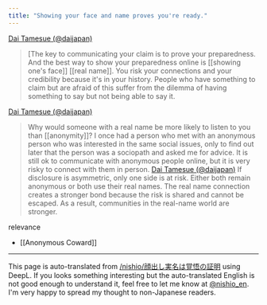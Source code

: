 ```yaml
---
title: "Showing your face and name proves you're ready."
---
```


[Dai Tamesue (@daijapan)](https://twitter.com/daijapan/status/77203851329019905?s=21&t=4bd1bF2JQf6WMTgssvCWHA)
>  [The key to communicating your claim is to prove your preparedness. And the best way to show your preparedness online is [[showing one's face]] [[real name]]. You risk your connections and your credibility because it's in your history. People who have something to claim but are afraid of this suffer from the dilemma of having something to say but not being able to say it.

[Dai Tamesue (@daijapan)](https://twitter.com/daijapan/status/1470966295235788801?s=21&t=4bd1bF2JQf6WMTgssvCWHA)
> Why would someone with a real name be more likely to listen to you than [[anonymity]]? I once had a person who met with an anonymous person who was interested in the same social issues, only to find out later that the person was a sociopath and asked me for advice. It is still ok to communicate with anonymous people online, but it is very risky to connect with them in person.
[Dai Tamesue (@daijapan)](https://twitter.com/daijapan/status/1470967061988122624?s=21&t=4bd1bF2JQf6WMTgssvCWHA)
> If disclosure is asymmetric, only one side is at risk. Either both remain anonymous or both use their real names. The real name connection creates a stronger bond because the risk is shared and cannot be escaped. As a result, communities in the real-name world are stronger.

relevance
- [[Anonymous Coward]]

---
This page is auto-translated from [/nishio/顔出し実名は覚悟の証明](https://scrapbox.io/nishio/顔出し実名は覚悟の証明) using DeepL. If you looks something interesting but the auto-translated English is not good enough to understand it, feel free to let me know at [@nishio_en](https://twitter.com/nishio_en). I'm very happy to spread my thought to non-Japanese readers.